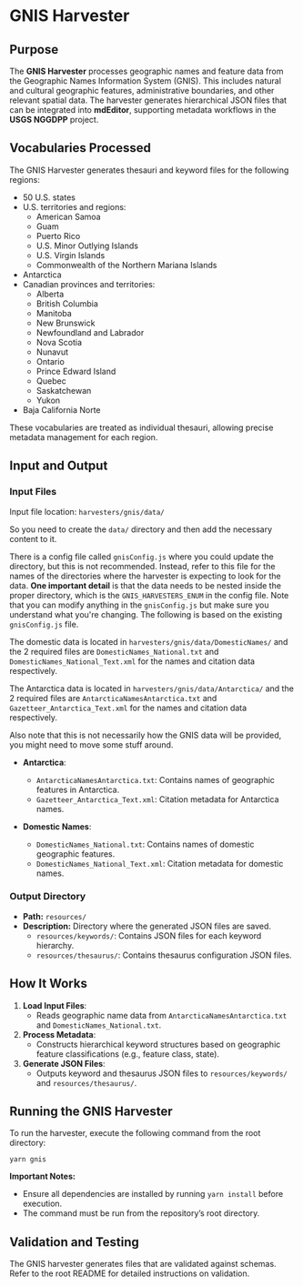 # GNIS Harvester

## Purpose

The **GNIS Harvester** processes geographic names and feature data from the Geographic Names Information System (GNIS). This includes natural and cultural geographic features, administrative boundaries, and other relevant spatial data. The harvester generates hierarchical JSON files that can be integrated into **mdEditor**, supporting metadata workflows in the **USGS NGGDPP** project.

## Vocabularies Processed

The GNIS Harvester generates thesauri and keyword files for the following regions:

- 50 U.S. states
- U.S. territories and regions:
  - American Samoa
  - Guam
  - Puerto Rico
  - U.S. Minor Outlying Islands
  - U.S. Virgin Islands
  - Commonwealth of the Northern Mariana Islands
- Antarctica
- Canadian provinces and territories:
  - Alberta
  - British Columbia
  - Manitoba
  - New Brunswick
  - Newfoundland and Labrador
  - Nova Scotia
  - Nunavut
  - Ontario
  - Prince Edward Island
  - Quebec
  - Saskatchewan
  - Yukon
- Baja California Norte

These vocabularies are treated as individual thesauri, allowing precise metadata management for each region.

## Input and Output

### Input Files

Input file location: `harvesters/gnis/data/`

So you need to create the `data/` directory and then add the necessary content to it.

There is a config file called `gnisConfig.js` where you could update the directory, but this is not recommended. Instead, refer to this file for the names of the directories where the harvester is expecting to look for the data. **One important detail** is that the data needs to be nested inside the proper directory, which is the `GNIS_HARVESTERS_ENUM` in the config file. Note that you can modify anything in the `gnisConfig.js` but make sure you understand what you're changing. The following is based on the existing `gnisConfig.js` file.

The domestic data is located in `harvesters/gnis/data/DomesticNames/` and the 2 required files are `DomesticNames_National.txt` and `DomesticNames_National_Text.xml` for the names and citation data respectively.

The Antarctica data is located in `harvesters/gnis/data/Antarctica/` and the 2 required files are `AntarcticaNamesAntarctica.txt` and `Gazetteer_Antarctica_Text.xml` for the names and citation data respectively.

Also note that this is not necessarily how the GNIS data will be provided, you might need to move some stuff around.

- **Antarctica**:

  - `AntarcticaNamesAntarctica.txt`: Contains names of geographic features in Antarctica.
  - `Gazetteer_Antarctica_Text.xml`: Citation metadata for Antarctica names.

- **Domestic Names**:
  - `DomesticNames_National.txt`: Contains names of domestic geographic features.
  - `DomesticNames_National_Text.xml`: Citation metadata for domestic names.

### Output Directory

- **Path:** `resources/`
- **Description:** Directory where the generated JSON files are saved.
  - `resources/keywords/`: Contains JSON files for each keyword hierarchy.
  - `resources/thesaurus/`: Contains thesaurus configuration JSON files.

## How It Works

1. **Load Input Files**:
   - Reads geographic name data from `AntarcticaNamesAntarctica.txt` and `DomesticNames_National.txt`.
2. **Process Metadata**:
   - Constructs hierarchical keyword structures based on geographic feature classifications (e.g., feature class, state).
3. **Generate JSON Files**:
   - Outputs keyword and thesaurus JSON files to `resources/keywords/` and `resources/thesaurus/`.

## Running the GNIS Harvester

To run the harvester, execute the following command from the root directory:

`yarn gnis`

**Important Notes:**

- Ensure all dependencies are installed by running `yarn install` before execution.
- The command must be run from the repository’s root directory.

## Validation and Testing

The GNIS harvester generates files that are validated against schemas. Refer to the root README for detailed instructions on validation.
